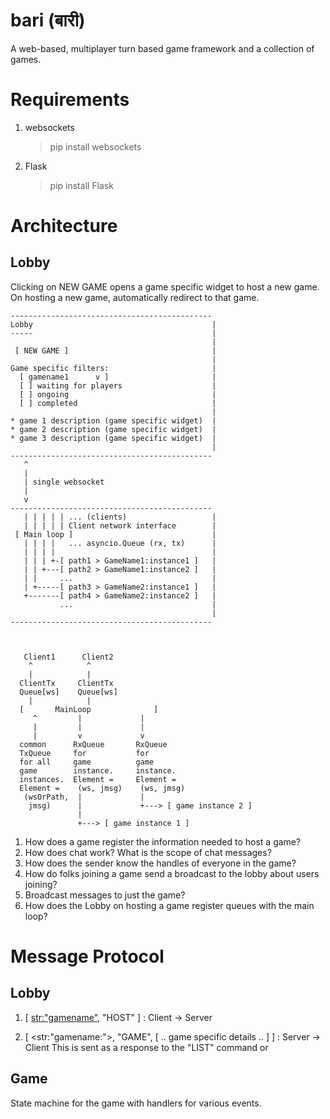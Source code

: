 bari (बारी)
==========

A web-based, multiplayer turn based game framework and a collection of games.

Requirements
============

1. websockets

   > pip install websockets

2. Flask

   > pip install Flask

Architecture
============

Lobby
-----

Clicking on NEW GAME opens a game specific widget to host a new game. On
hosting a new game, automatically redirect to that game.

    ---------------------------------------------
    Lobby                                        |
    -----                                        |
                                                 |
     [ NEW GAME ]                                |
                                                 |
    Game specific filters:                       |
      [ gamename1      v ]                       |
      [ ] waiting for players                    |
      [ ] ongoing                                |
      [ ] completed                              |
                                                 |
    * game 1 description (game specific widget)  |
    * game 2 description (game specific widget)  |
    * game 3 description (game specific widget)  |
                                                 |
    ---------------------------------------------
       ^
       |
       | single websocket
       |
       v
    ---------------------------------------------
       | | | | | ... (clients)                   |
       | | | | | Client network interface        |
     [ Main loop ]                               |
       | | | |   ... asyncio.Queue (rx, tx)      |
       | | | |                                   |
       | | | +-[ path1 > GameName1:instance1 ]   |
       | | +---[ path2 > GameName1:instance2 ]   |
       | |     ...                               |
       | +-----[ path3 > GameName2:instance1 ]   |
       +-------[ path4 > GameName2:instance2 ]   |
               ...                               |
                                                 |
    ---------------------------------------------


    
       Client1      Client2
        ^            ^
        |            |
      ClientTx     ClientTx
      Queue[ws]    Queue[ws]
        |            |
      [       MainLoop              ]
         ^         |             |
         |         |             |
         |         v             v
      common      RxQueue       RxQueue
      TxQueue     for           for
      for all     game          game
      game        instance.     instance.
      instances.  Element =     Element =
      Element =    (ws, jmsg)    (ws, jmsg)
       (wsOrPath,  |             |
        jmsg)      |             +---> [ game instance 2 ]
                   |
                   +---> [ game instance 1 ]


1. How does a game register the information needed to host a game?
2. How does chat work? What is the scope of chat messages?
3. How does the sender know the handles of everyone in the game?
4. How do folks joining a game send a broadcast to the lobby about users joining?
5. Broadcast messages to just the game?
6. How does the Lobby on hosting a game register queues with the main loop?


Message Protocol
================

Lobby
-----

1. [ <str:"gamename">, "HOST" ] : Client -> Server

2. [ <str:"gamename:<gid>">, "GAME", [ .. game specific details .. ] ] : Server -> Client
   This is sent as a response to the "LIST" command or


Game
----

State machine for the game with handlers for various events.


